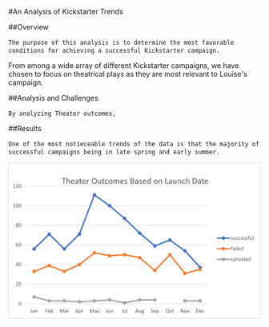 #An Analysis of Kickstarter Trends

##Overview

	The purpose of this analysis is to determine the most favorable conditions for achieving a successful Kickstarter campaign.
From among a wide array of different Kickstarter campaigns, we have chosen to focus on theatrical plays as they are most relevant to Louise's campaign.


##Analysis and Challenges

	By analyzing Theater outcomes,




##Results

	One of the most notieceable trends of the data is that the majority of successful campaigns being in late spring and early summer.
![Theater_Outcomes_vs_Launch](Resources/Theater_Outcomes_vs_Launch.png)

